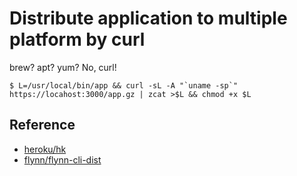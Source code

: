 Distribute application to multiple platform by curl
====

brew? apt? yum? No, curl!

```
$ L=/usr/local/bin/app && curl -sL -A "`uname -sp`" https://locahost:3000/app.gz | zcat >$L && chmod +x $L
```

## Reference

- [heroku/hk](https://github.com/heroku/hk)
- [flynn/flynn-cli-dist](https://github.com/flynn/flynn-cli-dist)
